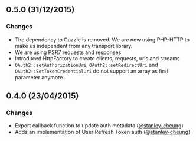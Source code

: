 ## 0.5.0 (31/12/2015)

### Changes

* The dependency to Guzzle is removed. We are now using PHP-HTTP to make us independent from any transport library. 
* We are using PSR7 requests and responses
* Introduced HttpFactory to create clients, requests, uris and streams
* `OAuth2::setAuthorizationUri`, `OAuth2::setRedirectUri` and `OAuth2::SetTokenCredentialUri` do not support an array as first parameter anymore.  

## 0.4.0 (23/04/2015)

### Changes

* Export callback function to update auth metadata ([@stanley-cheung][])
* Adds an implementation of User Refresh Token auth ([@stanley-cheung][])

[@stanley-cheung]: https://github.com/stanley-cheung
